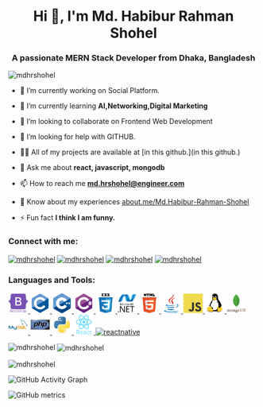 <h1 align="center">Hi 👋, I'm Md. Habibur Rahman Shohel</h1>
<h3 align="center">A passionate MERN Stack Developer from Dhaka, Bangladesh</h3>

<p align="left"> <img src="https://komarev.com/ghpvc/?username=mdhrshohel&label=Profile%20views&color=0e75b6&style=flat" alt="mdhrshohel" /> </p>


- 🔭 I’m currently working on Social Platform.

- 🌱 I’m currently learning **AI,Networking,Digital Marketing**

- 👯 I’m looking to collaborate on Frontend Web Development 

- 🤝 I’m looking for help with GITHUB.

- 👨‍💻 All of my projects are available at [in this github.](in this github.)

- 💬 Ask me about **react, javascript, mongodb**

- 📫 How to reach me **md.hrshohel@engineer.com**

- 📄 Know about my experiences [about.me/Md.Habibur-Rahman-Shohel](about.me/Md.Habibur-Rahman-Shohel)

- ⚡ Fun fact **I think I am funny.**

<h3 align="left">Connect with me:</h3>
<p align="left">
<a href="https://twitter.com/mdhrshohel" target="blank"><img align="center" src="https://raw.githubusercontent.com/rahuldkjain/github-profile-readme-generator/master/src/images/icons/Social/twitter.svg" alt="mdhrshohel" height="30" width="40" /></a>
<a href="https://linkedin.com/in/mdhrshohel" target="blank"><img align="center" src="https://raw.githubusercontent.com/rahuldkjain/github-profile-readme-generator/master/src/images/icons/Social/linked-in-alt.svg" alt="mdhrshohel" height="30" width="40" /></a>
<a href="https://fb.com/mdhrshohel" target="blank"><img align="center" src="https://raw.githubusercontent.com/rahuldkjain/github-profile-readme-generator/master/src/images/icons/Social/facebook.svg" alt="mdhrshohel" height="30" width="40" /></a>
<a href="https://instagram.com/mdhrshohel" target="blank"><img align="center" src="https://raw.githubusercontent.com/rahuldkjain/github-profile-readme-generator/master/src/images/icons/Social/instagram.svg" alt="mdhrshohel" height="30" width="40" /></a>
</p>

<h3 align="left">Languages and Tools:</h3>
<p align="left"> <a href="https://getbootstrap.com" target="_blank" rel="noreferrer"> <img src="https://raw.githubusercontent.com/devicons/devicon/master/icons/bootstrap/bootstrap-plain-wordmark.svg" alt="bootstrap" width="40" height="40"/> </a> <a href="https://www.cprogramming.com/" target="_blank" rel="noreferrer"> <img src="https://raw.githubusercontent.com/devicons/devicon/master/icons/c/c-original.svg" alt="c" width="40" height="40"/> </a> <a href="https://www.w3schools.com/cpp/" target="_blank" rel="noreferrer"> <img src="https://raw.githubusercontent.com/devicons/devicon/master/icons/cplusplus/cplusplus-original.svg" alt="cplusplus" width="40" height="40"/> </a> <a href="https://www.w3schools.com/cs/" target="_blank" rel="noreferrer"> <img src="https://raw.githubusercontent.com/devicons/devicon/master/icons/csharp/csharp-original.svg" alt="csharp" width="40" height="40"/> </a> <a href="https://www.w3schools.com/css/" target="_blank" rel="noreferrer"> <img src="https://raw.githubusercontent.com/devicons/devicon/master/icons/css3/css3-original-wordmark.svg" alt="css3" width="40" height="40"/> </a> <a href="https://dotnet.microsoft.com/" target="_blank" rel="noreferrer"> <img src="https://raw.githubusercontent.com/devicons/devicon/master/icons/dot-net/dot-net-original-wordmark.svg" alt="dotnet" width="40" height="40"/> </a> <a href="https://www.w3.org/html/" target="_blank" rel="noreferrer"> <img src="https://raw.githubusercontent.com/devicons/devicon/master/icons/html5/html5-original-wordmark.svg" alt="html5" width="40" height="40"/> </a> <a href="https://www.java.com" target="_blank" rel="noreferrer"> <img src="https://raw.githubusercontent.com/devicons/devicon/master/icons/java/java-original.svg" alt="java" width="40" height="40"/> </a> <a href="https://developer.mozilla.org/en-US/docs/Web/JavaScript" target="_blank" rel="noreferrer"> <img src="https://raw.githubusercontent.com/devicons/devicon/master/icons/javascript/javascript-original.svg" alt="javascript" width="40" height="40"/> </a> <a href="https://www.linux.org/" target="_blank" rel="noreferrer"> <img src="https://raw.githubusercontent.com/devicons/devicon/master/icons/linux/linux-original.svg" alt="linux" width="40" height="40"/> </a> <a href="https://www.mongodb.com/" target="_blank" rel="noreferrer"> <img src="https://raw.githubusercontent.com/devicons/devicon/master/icons/mongodb/mongodb-original-wordmark.svg" alt="mongodb" width="40" height="40"/> </a> <a href="https://www.mysql.com/" target="_blank" rel="noreferrer"> <img src="https://raw.githubusercontent.com/devicons/devicon/master/icons/mysql/mysql-original-wordmark.svg" alt="mysql" width="40" height="40"/> </a> <a href="https://www.php.net" target="_blank" rel="noreferrer"> <img src="https://raw.githubusercontent.com/devicons/devicon/master/icons/php/php-original.svg" alt="php" width="40" height="40"/> </a> <a href="https://www.python.org" target="_blank" rel="noreferrer"> <img src="https://raw.githubusercontent.com/devicons/devicon/master/icons/python/python-original.svg" alt="python" width="40" height="40"/> </a> <a href="https://reactjs.org/" target="_blank" rel="noreferrer"> <img src="https://raw.githubusercontent.com/devicons/devicon/master/icons/react/react-original-wordmark.svg" alt="react" width="40" height="40"/> </a> <a href="https://reactnative.dev/" target="_blank" rel="noreferrer"> <img src="https://reactnative.dev/img/header_logo.svg" alt="reactnative" width="40" height="40"/> </a> </p>

<p><img align="left" src="https://github-readme-stats.vercel.app/api/top-langs?username=mdhrshohel&show_icons=true&locale=en&layout=compact" alt="mdhrshohel" /></p>

<p>&nbsp;<img align="center" src="https://github-readme-stats.vercel.app/api?username=mdhrshohel&show_icons=true&locale=en" alt="mdhrshohel" /></p>

<p><img align="center" src="https://github-readme-streak-stats.herokuapp.com/?user=mdhrshohel&" alt="mdhrshohel" /></p>

![GitHub Activity Graph](https://activity-graph.herokuapp.com/graph?username=mdhrshohel)  

![GitHub metrics](https://metrics.lecoq.io/mdhrshohel)  
